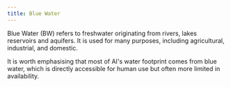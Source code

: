 ```yaml
---
title: Blue Water
---
```


Blue Water (BW) refers to freshwater originating from rivers, lakes reservoirs and aquifers. It is used for many purposes, including agricultural, industrial, and domestic. 

It is worth emphasising that most of AI's water footprint comes from blue water, which is directly accessible for human use but often more limited in availability.